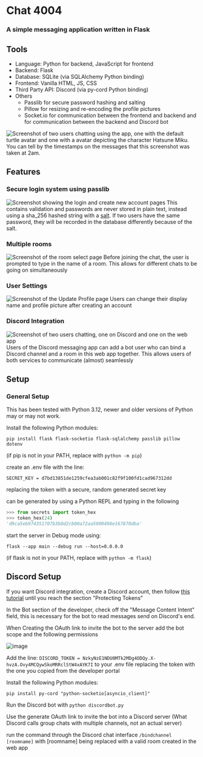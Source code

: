 # Chat 4004

### A simple messaging application written in Flask

## Tools
- Language: Python for backend, JavaScript for frontend
- Backend: Flask
- Database: SQLite (via SQLAlchemy Python binding)
- Frontend: Vanilla HTML, JS, CSS
- Third Party API: Discord (via py-cord Python binding)
- Others
  - Passlib for secure password hashing and salting
  - Pillow for resizing and re-encoding the profile pictures
  - Socket.io for communication between the frontend and backend and for communication between the backend and Discord bot

![Screenshot of two users chatting using the app, one with the default turtle avatar and one with a avatar depicting the character Hatsune Miku. You can tell by the timestamps on the messages that this screenshot was taken at 2am.](https://github.com/user-attachments/assets/4de327d4-a71d-4ad3-a79a-d17810e2b1b3)


## Features

### Secure login system using passlib
![Screenshot showing the login and create new account pages](https://github.com/user-attachments/assets/97d630a8-54be-43b3-8145-60ed6be903d7)
This contains validation and passwords are never stored in plain text, instead using a sha_256 hashed string with a [salt](https://en.wikipedia.org/wiki/Salt_(cryptography)). If two users have the same password, they will be recorded in the database differently because of the salt.

### Multiple rooms
![Screenshot of the room select page](https://github.com/user-attachments/assets/7623286c-d5cf-4dff-94a7-84fc5bcf6961)
Before joining the chat, the user is prompted to type in the name of a room. This allows for different chats to be going on simultaneously

### User Settings
![Screenshot of the Update Profile page](https://github.com/user-attachments/assets/d15323ac-9dbb-44e5-82f9-bee97c35cf98)
Users can change their display name and profile picture after creating an account

### Discord Integration
![Screenshot of two users chatting, one on Discord and one on the web app](https://github.com/user-attachments/assets/491b5592-9474-4670-ad07-55ceaa662897)
Users of the Discord messaging app can add a bot user who can bind a Discord channel and a room in this web app together. This allows users of both services to communicate (almost) seamlessly

## Setup

### General Setup

This has been tested with Python 3.12, newer and older versions of Python may or may not work.

Install the following Python modules:

`pip install flask flask-socketio flask-sqlalchemy passlib pillow dotenv`

(if pip is not in your PATH, replace with `python -m pip`)

create an .env file with the line:

`SECRET_KEY = d7bd13851de1259cfea3ab001c82f9f100fd1cad967312dd`

replacing the token with a secure, random generated secret key

can be generated by using a Python REPL and typing in the following

```Python
>>> from secrets import token_hex
>>> token_hex(24)
'd9ca5eb974351707b3b0d2cb00a72aa5900498e167870dba'
```

start the server in Debug mode using:

`flask --app main --debug run --host=0.0.0.0`

(if flask is not in your PATH, replace with `python -m flask`)

## Discord Setup

If you want Discord integration, create a Discord account, then follow [this tutorial](https://guide.pycord.dev/getting-started/creating-your-first-bot) until you reach the section "Protecting Tokens"

In the Bot section of the developer, check off the "Message Content Intent" field, this is necessary for the bot to read messages send on Discord's end.

When Creating the OAuth link to invite the bot to the server add the bot scope and the following permissions

![image](https://github.com/user-attachments/assets/2f8d7bd7-2bc5-4aff-b513-92fc0363ece0)

Add the line: `DISCORD_TOKEN = NzkyNzE1NDU0MTk2MDg4ODQy.X-hvzA.Ovy4MCQywSkoMRRclStW4xAYK7I` to your .env file replacing the token with the one you copied from the developer portal

Install the following Python modules:

`pip install py-cord "python-socketio[asyncio_client]"`

Run the Discord bot with
`python discordbot.py`

Use the generate OAuth link to invite the bot into a Discord server (What Discord calls group chats with multiple channels, not an actual server)

run the command through the Discord chat interface `/bindchannel [roomname]` with [roomname] being replaced with a valid room created in the web app
